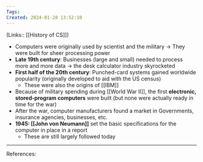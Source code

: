 ```yaml
---
Tags: 
Created: 2024-01-28 13:52:10
---
```

(Links:: [[History of CS]])
- Computers were originally used by scientist and the military
  -> They were built for sheer processing power
- **Late 19th century**: Businesses (large and small) needed to process more and more data 
  -> the desk calculator industry skyrocketed
- **First half of the 20th century**: Punched-card systems gained worldwide popularity (originally developed to aid with the US census)
	- These were also the origins of [[IBM]]
- Because of military spending during [[World War II]], the first **electronic, stored-program computers** were built (but none were actually ready in time for the war)
- After the war, computer manufacturers found a market in Governments, insurance agencies, businesses, etc.
- **1945: [[John von Neumann]]** set the basic specifications for the computer in place in a report
	- These are still largely followed today

---
References: